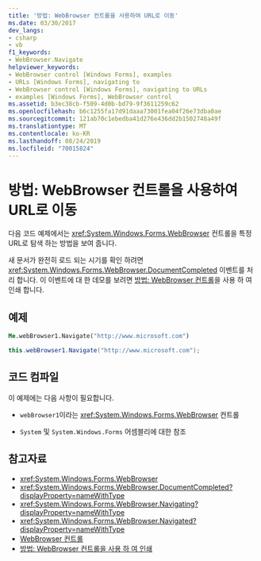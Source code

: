 ```yaml
---
title: '방법: WebBrowser 컨트롤을 사용하여 URL로 이동'
ms.date: 03/30/2017
dev_langs:
- csharp
- vb
f1_keywords:
- WebBrowser.Navigate
helpviewer_keywords:
- WebBrowser control [Windows Forms], examples
- URLs [Windows Forms], navigating to
- WebBrowser control [Windows Forms], navigating to URLs
- examples [Windows Forms], WebBrowser control
ms.assetid: b3ec38cb-f509-4d0b-bd79-9f3611259c62
ms.openlocfilehash: b6c1255fa17d91daaa73001fea04f26e73dba0ae
ms.sourcegitcommit: 121ab70c1ebedba41d276e436dd2b1502748a49f
ms.translationtype: MT
ms.contentlocale: ko-KR
ms.lasthandoff: 08/24/2019
ms.locfileid: "70015824"
---
```

# <a name="how-to-navigate-to-a-url-with-the-webbrowser-control"></a>방법: WebBrowser 컨트롤을 사용하여 URL로 이동
다음 코드 예제에서는 <xref:System.Windows.Forms.WebBrowser> 컨트롤을 특정 URL로 탐색 하는 방법을 보여 줍니다.

 새 문서가 완전히 로드 되는 시기를 확인 하려면 <xref:System.Windows.Forms.WebBrowser.DocumentCompleted> 이벤트를 처리 합니다. 이 이벤트에 대 한 데모를 보려면 [방법: WebBrowser 컨트롤](how-to-print-with-a-webbrowser-control.md)을 사용 하 여 인쇄 합니다.

## <a name="example"></a>예제

```vb
Me.webBrowser1.Navigate("http://www.microsoft.com")
```

```csharp
this.webBrowser1.Navigate("http://www.microsoft.com");
```

## <a name="compiling-the-code"></a>코드 컴파일
 이 예제에는 다음 사항이 필요합니다.

- `webBrowser1`이라는 <xref:System.Windows.Forms.WebBrowser> 컨트롤

- `System` 및 `System.Windows.Forms` 어셈블리에 대한 참조

## <a name="see-also"></a>참고자료

- <xref:System.Windows.Forms.WebBrowser>
- <xref:System.Windows.Forms.WebBrowser.DocumentCompleted?displayProperty=nameWithType>
- <xref:System.Windows.Forms.WebBrowser.Navigating?displayProperty=nameWithType>
- <xref:System.Windows.Forms.WebBrowser.Navigated?displayProperty=nameWithType>
- [WebBrowser 컨트롤](webbrowser-control-windows-forms.md)
- [방법: WebBrowser 컨트롤을 사용 하 여 인쇄](how-to-print-with-a-webbrowser-control.md)
